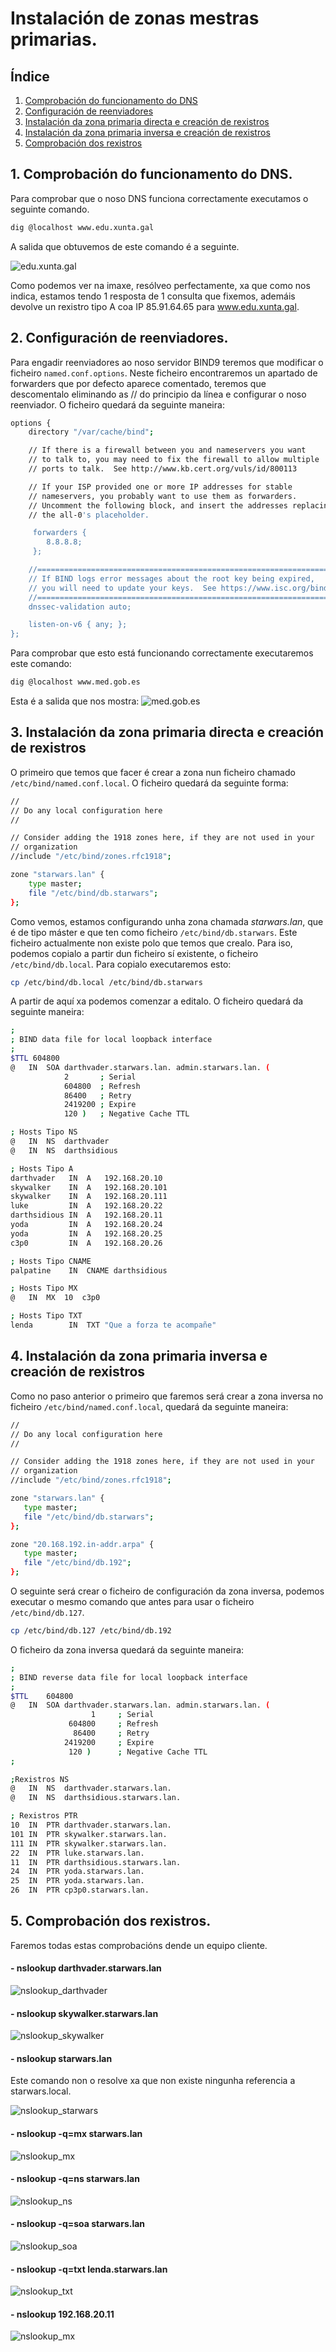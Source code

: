 # Instalación de zonas mestras primarias.

## Índice

1. [Comprobación do funcionamento do DNS](#1-comprobación-do-funcionamento-do-dns)
2. [Configuración de reenviadores](#2-configuración-de-reenviadores)
3. [Instalación da zona primaria directa e creación de rexistros](#3-instalación-da-zona-primaria-directa-e-creación-de-rexistros)
4. [Instalación da zona primaria inversa e creación de rexistros](#4-instalación-da-zona-primaria-inversa-e-creación-de-rexistros)
1. [Comprobación dos rexistros](#5-comprobación-dos-rexistros)

## 1. Comprobación do funcionamento do DNS.
Para comprobar que o noso DNS funciona correctamente executamos o seguinte comando.
```bash
dig @localhost www.edu.xunta.gal
```
A salida que obtuvemos de este comando é a seguinte.

![edu.xunta.gal](./img/captura1.png)

Como podemos ver na imaxe, resólveo perfectamente, xa que como nos indica, estamos tendo 1 resposta de 1 consulta que fixemos, ademáis devolve un rexistro tipo A coa IP 85.91.64.65 para www.edu.xunta.gal.


## 2. Configuración de reenviadores.
Para engadir reenviadores ao noso servidor BIND9 teremos que modificar o ficheiro  `named.conf.options`. Neste ficheiro encontraremos un apartado de forwarders que por defecto aparece comentado, teremos que descomentalo eliminando as // do principio da línea e configurar o noso reenviador. 
O ficheiro quedará da seguinte maneira:
```bash
options {
	directory "/var/cache/bind";

	// If there is a firewall between you and nameservers you want
	// to talk to, you may need to fix the firewall to allow multiple
	// ports to talk.  See http://www.kb.cert.org/vuls/id/800113

	// If your ISP provided one or more IP addresses for stable 
	// nameservers, you probably want to use them as forwarders.  
	// Uncomment the following block, and insert the addresses replacing 
	// the all-0's placeholder.

	 forwarders {
	 	8.8.8.8;
	 };

	//========================================================================
	// If BIND logs error messages about the root key being expired,
	// you will need to update your keys.  See https://www.isc.org/bind-keys
	//========================================================================
	dnssec-validation auto;

	listen-on-v6 { any; };
};
```
Para comprobar que esto está funcionando correctamente executaremos este comando:
```bash
dig @localhost www.med.gob.es
```

Esta é a salida que nos mostra:
![med.gob.es](./img/captura2.png)


## 3. Instalación da zona primaria directa e creación de rexistros
O primeiro que temos que facer é crear a zona nun ficheiro chamado `/etc/bind/named.conf.local`. O ficheiro quedará da seguinte forma:
```bash
//
// Do any local configuration here
//

// Consider adding the 1918 zones here, if they are not used in your
// organization
//include "/etc/bind/zones.rfc1918";

zone "starwars.lan" {
    type master;
    file "/etc/bind/db.starwars";
};
```
Como vemos, estamos configurando unha zona chamada *starwars.lan*, que é de tipo máster e que ten como ficheiro `/etc/bind/db.starwars`. Este ficheiro actualmente non existe polo que temos que crealo.
Para iso, podemos copialo a partir dun ficheiro sí existente, o ficheiro `/etc/bind/db.local`. Para copialo executaremos esto:
```bash
cp /etc/bind/db.local /etc/bind/db.starwars
```
A partir de aquí xa podemos comenzar a editalo. O ficheiro quedará da seguinte maneira:
```bash
;
; BIND data file for local loopback interface
;
$TTL 604800
@   IN  SOA darthvader.starwars.lan. admin.starwars.lan. (
            2       ; Serial
            604800  ; Refresh
            86400   ; Retry
            2419200 ; Expire
            120 )   ; Negative Cache TTL

; Hosts Tipo NS
@   IN  NS  darthvader
@   IN  NS  darthsidious

; Hosts Tipo A
darthvader   IN  A   192.168.20.10
skywalker    IN  A   192.168.20.101
skywalker    IN  A   192.168.20.111
luke         IN  A   192.168.20.22
darthsidious IN  A   192.168.20.11
yoda         IN  A   192.168.20.24
yoda         IN  A   192.168.20.25
c3p0         IN  A   192.168.20.26

; Hosts Tipo CNAME
palpatine    IN  CNAME darthsidious

; Hosts Tipo MX
@   IN  MX  10  c3p0

; Hosts Tipo TXT
lenda        IN  TXT "Que a forza te acompañe"
```

## 4. Instalación da zona primaria inversa e creación de rexistros
Como no paso anterior o primeiro que faremos será crear a zona inversa no ficheiro `/etc/bind/named.conf.local`, quedará da seguinte maneira:
 ```bash
//
// Do any local configuration here
//

// Consider adding the 1918 zones here, if they are not used in your
// organization
//include "/etc/bind/zones.rfc1918";

zone "starwars.lan" {
    type master;
    file "/etc/bind/db.starwars";
};

zone "20.168.192.in-addr.arpa" {
    type master;
    file "/etc/bind/db.192";
};
 ```

O seguinte será crear o ficheiro de configuración da zona inversa, podemos executar o mesmo comando que antes para usar o ficheiro `/etc/bind/db.127`. 
```bash
cp /etc/bind/db.127 /etc/bind/db.192
```

O ficheiro da zona inversa quedará da seguinte maneira:
```bash
;
; BIND reverse data file for local loopback interface
;
$TTL	604800
@	IN	SOA	darthvader.starwars.lan. admin.starwars.lan. (
			      1		; Serial
			 604800		; Refresh
			  86400		; Retry
			2419200		; Expire
			 120 )		; Negative Cache TTL
;

;Rexistros NS
@	IN	NS	darthvader.starwars.lan.
@   IN  NS  darthsidious.starwars.lan.

; Rexistros PTR
10	IN	PTR	darthvader.starwars.lan.
101	IN	PTR	skywalker.starwars.lan.
111	IN	PTR	skywalker.starwars.lan.
22	IN	PTR	luke.starwars.lan.
11	IN	PTR	darthsidious.starwars.lan.
24	IN	PTR	yoda.starwars.lan.
25	IN	PTR	yoda.starwars.lan.
26	IN	PTR	cp3p0.starwars.lan.
``` 

## 5. Comprobación dos rexistros.

Faremos todas estas comprobacións dende un equipo cliente.

#### - nslookup darthvader.starwars.lan

![nslookup_darthvader](./img/darthvader.png)

#### - nslookup skywalker.starwars.lan

![nslookup_skywalker](./img/skywalker.png)

#### - nslookup starwars.lan

Este comando non o resolve xa que non existe ningunha referencia a starwars.local.

![nslookup_starwars](./img/starwars.png)

#### - nslookup -q=mx starwars.lan

![nslookup_mx](./img/mx.png)

#### - nslookup -q=ns starwars.lan

![nslookup_ns](./img/ns.png)

#### - nslookup -q=soa starwars.lan

![nslookup_soa](./img/soa.png)

#### - nslookup -q=txt lenda.starwars.lan

![nslookup_txt](./img/txt.png)

#### - nslookup 192.168.20.11

![nslookup_mx](./img/inversa.png)